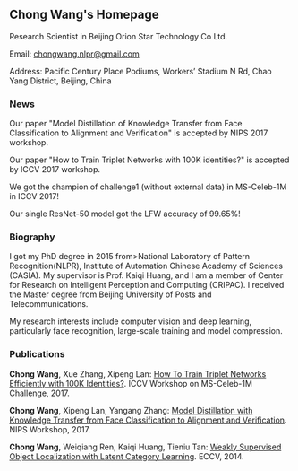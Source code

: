 ## Chong Wang's Homepage

Research Scientist in Beijing Orion Star Technology Co Ltd.

Email: chongwang.nlpr@gmail.com

Address: Pacific Century Place Podiums, Workers’ Stadium N Rd, Chao Yang District, Beijing, China

### News
Our paper "Model Distillation of Knowledge Transfer from Face Classification to Alignment and Verification" is accepted by NIPS 2017 workshop.

Our paper "How to Train Triplet Networks with 100K identities?" is accepted by ICCV 2017 workshop.

We got the champion of challenge1 (without external data) in MS-Celeb-1M in ICCV 2017!

Our single ResNet-50 model got the LFW accuracy of 99.65%!

### Biography
I got my PhD degree in 2015 from>National Laboratory of Pattern Recognition(NLPR), Institute of Automation Chinese Academy of Sciences (CASIA). My supervisor is Prof. Kaiqi Huang, and I am a member of Center for Research on Intelligent Perception and Computing (CRIPAC). I received the Master degree from Beijing University of Posts and Telecommunications.

My research interests include computer vision and deep learning, particularly face recognition, large-scale training and model compression. 

### Publications

**Chong Wang**, Xue Zhang, Xipeng Lan: [How To Train Triplet Networks Efficiently with 100K Identities?](https://arxiv.org/abs/1709.02940). ICCV Workshop on MS-Celeb-1M Challenge, 2017.

**Chong Wang**, Xipeng Lan, Yangang Zhang: [Model Distillation with Knowledge Transfer from Face Classification to Alignment and Verification](https://arxiv.org/abs/1709.02929). NIPS Workshop, 2017.

**Chong Wang**, Weiqiang Ren, Kaiqi Huang, Tieniu Tan: [Weakly Supervised Object Localization with Latent Category Learning](https://link.springer.com/chapter/10.1007/978-3-319-10599-4_28). ECCV, 2014.

